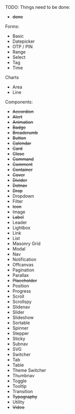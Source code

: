


TODO: Things need to be done:
- ~~done~~


Forms:
- Basic
- Datepicker
- OTP / PIN
- Range
- Select
- Tag
- Time

Charts
- Area
- Line

Components:

- ~~Accordion~~
- ~~Alert~~
- ~~Animation~~
- ~~Badge~~
- ~~Breadcrumb~~
- ~~Button~~
- ~~Calendar~~
- ~~Card~~
- ~~Close~~
- ~~Command~~
- ~~Comment~~
- ~~Container~~
- ~~Cover~~
- ~~Divider~~
- ~~Dotnav~~
- ~~Drop~~
- Dropdown
- Filter
- ~~Icon~~
- Image
- ~~Label~~
- Leader
- Lightbox
- Link
- List
- Masonry Grid
- Modal
- Nav
- Notification
- Offcanvas
- Pagination
- Parallax
- ~~Placeholder~~
- Position
- Progress
- Scroll
- Scrollspy
- Slidenav
- Slider
- Slideshow
- Sortable
- Spinner
- Stepper
- Sticky
- Subnav
- SVG
- Switcher
- Tab
- Table
- Theme Switcher
- Thumbnav
- Toggle
- Tooltip
- Transition
- ~~Typography~~
- Utility
- ~~Video~~